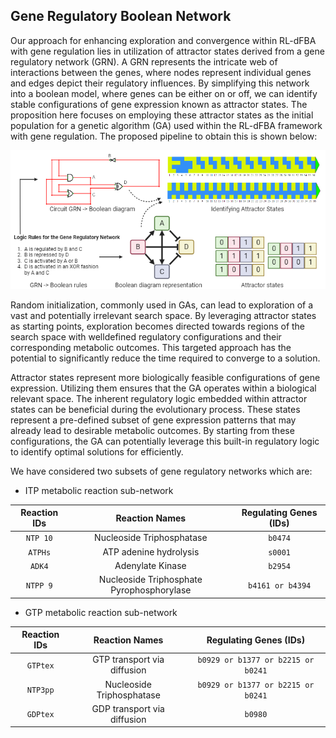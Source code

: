 ## Gene Regulatory Boolean Network
Our approach for enhancing exploration and convergence within RL-dFBA with gene regulation lies in utilization of attractor states derived from a gene regulatory network (GRN). A GRN represents the intricate web of interactions between the genes, where nodes represent individual genes and edges depict their regulatory influences. By simplifying this network into a boolean model, where genes can be either on or off, we can identify stable configurations of gene expression known as attractor states. The proposition here focuses on employing these attractor states as the initial population for a genetic algorithm (GA) used within the RL-dFBA framework with gene regulation. The proposed pipeline to obtain this is shown below:

![Gene regulatory boolean network](https://github.com/anshul-2010/Computational-Systems-Biology/blob/main/images/display/GRN_Boolean.png)

Random initialization, commonly used in GAs, can lead to exploration of a vast and potentially irrelevant search space. By leveraging attractor states as starting points, exploration becomes directed towards regions of the search space with welldefined regulatory configurations and their corresponding metabolic outcomes. This targeted approach has the potential to significantly reduce the time required to converge to a solution.

Attractor states represent more biologically feasible configurations of gene expression. Utilizing them ensures that the GA operates within a biological relevant space. The inherent regulatory logic embedded within attractor states can be beneficial during the evolutionary process. These states represent a pre-defined subset of gene expression patterns that may already lead to desirable metabolic outcomes. By starting from these configurations, the GA can potentially leverage this built-in regulatory logic to identify optimal solutions for efficiently.

We have considered two subsets of gene regulatory networks which are:
* ITP metabolic reaction sub-network

| Reaction IDs     | Reaction Names                              | Regulating Genes (IDs)             |
| :--------------: | :-----------------------------------------: | :--------------------------------: |
| `NTP 10`         | Nucleoside Triphosphatase                   | `b0474`                            |
| `ATPHs`          | ATP adenine hydrolysis                      | `s0001`                            |
| `ADK4`           | Adenylate Kinase                            | `b2954`                            |
| `NTPP 9`         | Nucleoside Triphosphate Pyrophosphorylase   | `b4161 or b4394`                   |

* GTP metabolic reaction sub-network

| Reaction IDs     | Reaction Names                              | Regulating Genes (IDs)             |
| :--------------: | :-----------------------------------------: | :--------------------------------: |
| `GTPtex`         | GTP transport via diffusion                 | `b0929 or b1377 or b2215 or b0241` |
| `NTP3pp`         | Nucleoside Triphosphatase                   | `b0929 or b1377 or b2215 or b0241` |
| `GDPtex`         | GDP transport via diffusion                 | `b0980`                            |